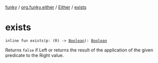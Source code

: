 [funky](../../index.md) / [org.funky.either](../index.md) / [Either](index.md) / [exists](.)

# exists

`inline fun exists(p: (R) -> `[`Boolean`](https://kotlinlang.org/api/latest/jvm/stdlib/kotlin/-boolean/index.html)`): `[`Boolean`](https://kotlinlang.org/api/latest/jvm/stdlib/kotlin/-boolean/index.html)

Returns `false` if Left or returns the result of the application of the given predicate to the Right value.

